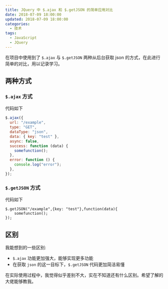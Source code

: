 ```yaml
---
title: JQuery 中 $.ajax 和 $.getJSON 的简单应用对比
date: 2018-07-09 18:00:00
updated: 2018-07-09 18:00:00
categories:
  - 技术
tags:
  - JavaScript
  - JQuery
---
```


在项目中使用到了 `$.ajax` 与 `$.getJSON` 两种从后台获取 json 的方式，在此进行简单的对比，用以记录学习。

<!--more-->

## 两种方式

### `$.ajax` 方式

代码如下

```javascript
$.ajax({
  url: "/example",
  type: "GET",
  dataType: "json",
  data: { key: "test" },
  async: false,
  success: function (data) {
    somefunction();
  },
  error: function () {
    console.log("error");
  },
});
```

### `$.getJSON` 方式

代码如下

```
$.getJSON("/example",{key: "test"},function(data){
    somefunction();
});
```

## 区别

我能想到的一些区别:

- `$.ajax` 功能更加强大，能够实现更多功能
- 在获取 `json` 的这一目标下，`$.getJSON` 代码更加简洁易懂

在实际使用过程中，我觉得似乎差别不大，实在不知道还有什么区别。希望了解的大佬能够教我。
